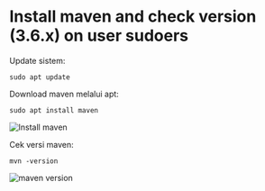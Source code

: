 # Install maven and check version (3.6.x) on user sudoers

Update sistem:
```ssh
sudo apt update
```
Download maven melalui apt:
```ssh
sudo apt install maven
```
![Install maven](https://iili.io/HmafbCF.png)

Cek versi maven:
```ssh
mvn -version
```
![maven version](https://iili.io/HbqAMCb.png)